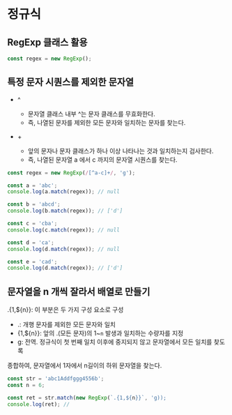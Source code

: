 # 정규식

## RegExp 클래스 활용

```javascript
const regex = new RegExp();
```

## 특정 문자 시퀀스를 제외한 문자열

- ^

  - 문자열 클래스 내부 ^는 문자 클래스를 무효화한다.
  - 즉, 나열된 문자를 제외한 모든 문자와 일치하는 문자를 찾는다.

- \+
  - 앞의 문자나 문자 클래스가 하나 이상 나타나는 것과 일치하는지 검사한다.
  - 즉, 나열된 문자열 a 에서 c 까지의 문자열 시퀀스를 찾는다.

```javascript
const regex = new RegExp(/[^a-c]+/, 'g');

const a = 'abc';
console.log(a.match(regex)); // null

const b = 'abcd';
console.log(b.match(regex)); // ['d']

const c = 'cba';
console.log(c.match(regex)); // null

const d = 'ca';
console.log(d.match(regex)); // null

const e = 'cad';
console.log(d.match(regex)); // ['d']
```

## 문자열을 n 개씩 잘라서 배열로 만들기

.{1,${n}}: 이 부분은 두 가지 구성 요소로 구성

- .: 개행 문자를 제외한 모든 문자와 일치
- {1,${n}}: 앞의 .(모든 문자)의 1~`n` 발생과 일치하는 수량자를 지정
- g: 전역. 정규식이 첫 번째 일치 이후에 중지되지 않고 문자열에서 모든 일치를 찾도록

종합하여, 문자열에서 1자에서 n길이의 하위 문자열을 찾는다.

```javascript
const str = 'abc1Addfggg4556b';
const n = 6;

const ret = str.match(new RegExp(`.{1,${n}}`, 'g));
console.log(ret); //
```
